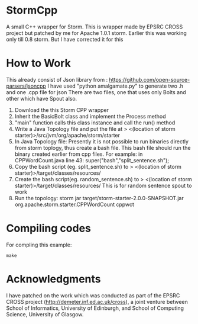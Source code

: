 StormCpp
========

A small C++ wrapper for Storm.
This is wrapper made by EPSRC CROSS project but patched by me for Apache 1.0.1 storm.
Earlier this was working only till 0.8 storm. But I have corrected it for this

How to Work
===============
This already consist of Json library from : https://github.com/open-source-parsers/jsoncpp
I have used "python amalgamate.py" to generate two .h and one .cpp file for json
There are two files, one that uses only Bolts and other which have Spout also.

1. Download the this Storm CPP wrapper 
2. Inherit the BasicBolt class and implement the Process method
3. "main" function calls this class instance and call the run() method
4. Write a Java Topology file and put the file at > \<(location of storm starter)>\/src/jvm/org/apache/storm/starter
5. In Java Topology file: Presently it is not possible to run binaries directly from storm toplogy, thus create a bash file.
   This bash file should run the binary created earlier from cpp files. For example: in CPPWordCount.java line 43:
			super("bash","split_sentence.sh");
6. Copy the bash script (eg. split\_sentence.sh) to > \<(location of storm starter)>\/target/classes/resources/ 
7. Create the bash script(eg. random\_sentence.sh) to > \<(location of storm starter)>\/target/classes/resources/
   This is for random sentence spout to work
8. Run the topology: storm jar target/storm-starter-2.0.0-SNAPSHOT.jar org.apache.storm.starter.CPPWordCount cppwct



Compiling codes
===============

For compling this example:
```
make
```

Acknowledgments
===============

I have patched on the work which was conducted as part of the EPSRC CROSS project
(http://demeter.inf.ed.ac.uk/cross), a joint venture between
School of Informatics, University of Edinburgh, and School of
Computing Science, University of Glasgow.
